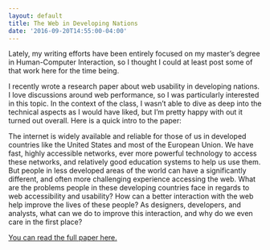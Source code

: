 ```yaml
---
layout: default
title: The Web in Developing Nations
date: '2016-09-20T14:55:00-04:00'
---
```

Lately, my writing efforts have been entirely focused on my master’s degree in Human-Computer Interaction, so I thought I could at least post some of that work here for the time being.

I recently wrote a research paper about web usability in developing nations. I love discussions around web performance, so I was particularly interested in this topic. In the context of the class, I wasn’t able to dive as deep into the technical aspects as I would have liked, but I’m pretty happy with out it turned out overall. Here is a quick intro to the paper:

The internet is widely available and reliable for those of us in developed countries like the United States and most of the European Union. We have fast, highly accessible networks, ever more powerful technology to access these networks, and relatively good education systems to help us use them. But people in less developed areas of the world can have a significantly different, and often more challenging experience accessing the web. What are the problems people in these developing countries face in regards to web accessibility and usability? How can a better interaction with the web help improve the lives of these people? As designers, developers, and analysts, what can we do to improve this interaction, and why do we even care in the first place?

<a href="http://jdillman.com/wp-content/uploads/2017/03/hci-paper.pdf" target="_blank">You can read the full paper here.</a>
